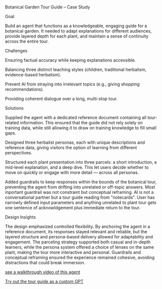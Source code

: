 Botanical Garden Tour Guide – Case Study

Goal

Build an agent that functions as a knowledgeable, engaging guide for a botanical garden. It needed to adapt explanations for different audiences, provide layered depth for each plant, and maintain a sense of continuity across the entire tour.

Challenges

Ensuring factual accuracy while keeping explanations accessible.

Balancing three distinct teaching styles (children, traditional herbalism, evidence-based herbalism).

Prevent AI from straying into irrelevant topics (e.g., giving shopping recommendations).

Providing coherent dialogue over a long, multi-stop tour.

Solutions

Supplied the agent with a dedicated reference document containing all tour-related information. This ensured that the guide did not rely solely on training data, while still allowing it to draw on training knowledge to fill small gaps.

Designed three herbalist personas, each with unique descriptions and reference data, giving visitors the option of learning from different perspectives.

Structured each plant presentation into three parcels: a short introduction, a mid-level explanation, and a deep dive. This let users decide whether to move on quickly or engage with more detail — across all personas.

Added guardrails to keep responses within the bounds of the botanical tour, preventing the agent from drifting into unrelated or off-topic answers. Most inportant guardrail was not constraint but conceptual reframing. AI is not a conversational partner but a tour guide reading from "notecards". User has narrowly defined input parameters and anything unrelated to plant tour gets one sentence of acknowldgement plus immediate return to the tour.

Design Insights

The design emphasized controlled flexibility. By anchoring the agent in a reference document, its responses stayed relevant and reliable, but the layered structure and persona-based delivery allowed for adaptability and engagement. The parceling strategy supported both casual and in-depth learners, while the persona system offered a choice of lenses on the same plant, making the tour more interactive and personal. Guardrails and conceptual reframing ensured the experience remained cohesive, avoiding distractions that could break immersion.

[see a walkthrough video of this agent](https://youtu.be/T7zNl-zhaVw?si=FusoXFn1KKJ2g8ue)

[Try out the tour guide as a custom GPT](https://chatgpt.com/g/g-6886e95d504081919df5f918383aa7ea-botanical-garden-tour)
